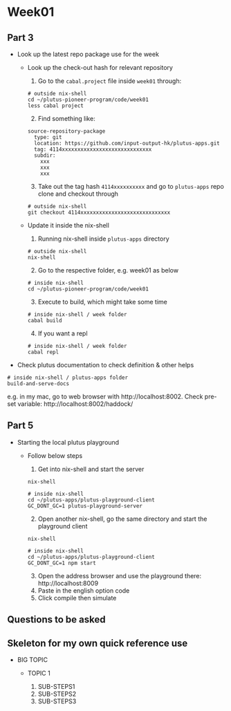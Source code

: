 # Week01

## Part 3
* Look up the latest repo package use for the week

  *  Look up the check-out hash for relevant repository
  
      1. Go to the `cabal.project` file inside `week01` through:
      ```
      # outside nix-shell
      cd ~/plutus-pioneer-program/code/week01
      less cabal project
      ```
      2. Find something like:
      ```
      source-repository-package
        type: git
        location: https://github.com/input-output-hk/plutus-apps.git
        tag: 4114xxxxxxxxxxxxxxxxxxxxxxxxxxxxx
        subdir:
          xxx
          xxx
          xxx
      ```
      3. Take out the tag hash `4114xxxxxxxxxx` and go to `plutus-apps` repo clone and checkout through
      ```
      # outside nix-shell
      git checkout 4114xxxxxxxxxxxxxxxxxxxxxxxxxxxxx
      ```

  * Update it inside the nix-shell
  
      1. Running nix-shell inside `plutus-apps` directory
      ```
      # outside nix-shell
      nix-shell
      ```
      
      2. Go to the respective folder, e.g. week01 as below 
      ```
      # inside nix-shell
      cd ~/plutus-pioneer-program/code/week01
      ```
      
      3. Execute to build, which might take some time
      ```
      # inside nix-shell / week folder
      cabal build
      ```
      
      4. If you want a repl
      ```
      # inside nix-shell / week folder
      cabal repl
      ```
      
* Check plutus documentation to check definition & other helps

```
# inside nix-shell / plutus-apps folder
build-and-serve-docs
```

e.g. in my mac, go to web browser with http://localhost:8002. Check pre-set variable: http://localhost:8002/haddock/

## Part 5

* Starting the local plutus playground

  * Follow below steps

    1. Get into nix-shell and start the server
    ```
    nix-shell
    
    # inside nix-shell
    cd ~/plutus-apps/plutus-playground-client
    GC_DONT_GC=1 plutus-playground-server   
    ```
    2. Open another nix-shell, go the same directory and start the playground client
    ```
    nix-shell
    
    # inside nix-shell
    cd ~/plutus-apps/plutus-playground-client
    GC_DONT_GC=1 npm start
    ```

    3. Open the address browser and use the playground there: http://localhost:8009
    4. Paste in the english option code
    5. Click compile then simulate


## Questions to be asked

## Skeleton for my own quick reference use
* BIG TOPIC

  * TOPIC 1

    1. SUB-STEPS1
    2. SUB-STEPS2
    3. SUB-STEPS3
